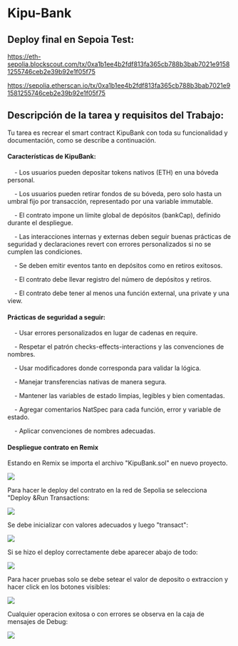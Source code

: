 
# Kipu-Bank



## Deploy final en Sepoia Test:

  

https://eth-sepolia.blockscout.com/tx/0xa1b1ee4b2fdf813fa365cb788b3bab7021e91581255746ceb2e39b92e1f05f75

https://sepolia.etherscan.io/tx/0xa1b1ee4b2fdf813fa365cb788b3bab7021e91581255746ceb2e39b92e1f05f75

## Descripción de la tarea y requisitos del Trabajo:

Tu tarea es recrear el smart contract KipuBank con toda su funcionalidad y documentación, como se describe a continuación.
#### Características de KipuBank:

    - Los usuarios pueden depositar tokens nativos (ETH) en una bóveda personal.

    - Los usuarios pueden retirar fondos de su bóveda, pero solo hasta un umbral fijo por transacción, representado por una variable immutable.

    - El contrato impone un límite global de depósitos (bankCap), definido durante el despliegue.

    - Las interacciones internas y externas deben seguir buenas prácticas de seguridad y declaraciones revert con errores personalizados si no se cumplen las condiciones.

    - Se deben emitir eventos tanto en depósitos como en retiros exitosos.

    - El contrato debe llevar registro del número de depósitos y retiros.

    - El contrato debe tener al menos una función external, una private y una view.

#### Prácticas de seguridad a seguir:

    - Usar errores personalizados en lugar de cadenas en require.

    - Respetar el patrón checks-effects-interactions y las convenciones de nombres.

    - Usar modificadores donde corresponda para validar la lógica.

    - Manejar transferencias nativas de manera segura.

    - Mantener las variables de estado limpias, legibles y bien comentadas.

    - Agregar comentarios NatSpec para cada función, error y variable de estado.

    - Aplicar convenciones de nombres adecuadas.

#### Despliegue contrato en Remix

Estando en Remix se importa el archivo "KipuBank.sol" en nuevo proyecto.


![](./img/img01.png)

Para hacer le deploy  del contrato  en la red de Sepolia se selecciona "Deploy &Run Transactions:

![](./img/img02.png)

Se debe inicializar con valores adecuados y luego "transact": 

![](./img/img03.png)

Si se hizo el deploy correctamente debe aparecer abajo de todo:

![](./img/img04.png)

Para hacer pruebas solo se debe setear el valor de deposito o extraccion y hacer click en los botones visibles:

![](./img/img05.png)

Cualquier operacion exitosa o con errores se observa en la caja de mensajes de Debug:

![](./img/img06.png)